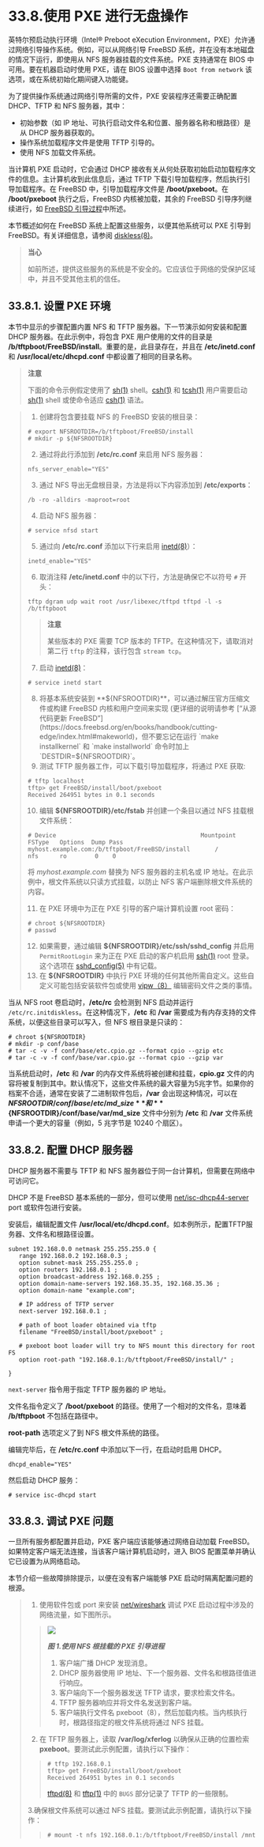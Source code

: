 # 33.8.使用 PXE 进行无盘操作

英特尔预启动执行环境（Intel® Preboot eXecution Environment，PXE）允许通过网络引导操作系统。例如，可以从网络引导 FreeBSD 系统，并在没有本地磁盘的情况下运行，即使用从 NFS 服务器挂载的文件系统。PXE 支持通常在 BIOS 中可用。要在机器启动时使用 PXE，请在 BIOS 设置中选择 `Boot from network` 该选项，或在系统初始化期间键入功能键。

为了提供操作系统通过网络引导所需的文件，PXE 安装程序还需要正确配置 DHCP、TFTP 和 NFS 服务器，其中：

* 初始参数（如 IP 地址、可执行启动文件名和位置、服务器名称和根路径）是从 DHCP 服务器获取的。
* 操作系统加载程序文件是使用 TFTP 引导的。
* 使用 NFS 加载文件系统。

当计算机 PXE 启动时，它会通过 DHCP 接收有关从何处获取初始启动加载程序文件的信息。主计算机收到此信息后，通过 TFTP 下载引导加载程序，然后执行引导加载程序。在 FreeBSD 中，引导加载程序文件是 **/boot/pxeboot**。在 **/boot/pxeboot** 执行之后，FreeBSD 内核被加载，其余的 FreeBSD 引导序列继续进行，如 [FreeBSD 引导过程](https://docs.freebsd.org/en/books/handbook/boot/index.html#boot)中所述。

本节概述如何在 FreeBSD 系统上配置这些服务，以便其他系统可以 PXE 引导到 FreeBSD。有关详细信息，请参阅 [diskless(8)](https://www.freebsd.org/cgi/man.cgi?query=diskless\&sektion=8\&format=html)。

> **当心**
>
> 如前所述，提供这些服务的系统是不安全的。它应该位于网络的受保护区域中，并且不受其他主机的信任。

## 33.8.1. 设置 PXE 环境

本节中显示的步骤配置内置 NFS 和 TFTP 服务器。下一节演示如何安装和配置 DHCP 服务器。在此示例中，将包含 PXE 用户使用的文件的目录是 **/b/tftpboot/FreeBSD/install**。重要的是，此目录存在，并且在 **/etc/inetd.conf** 和 **/usr/local/etc/dhcpd.conf** 中都设置了相同的目录名称。

> **注意**
>
> 下面的命令示例假定使用了 [sh(1)](https://www.freebsd.org/cgi/man.cgi?query=sh\&sektion=1\&format=html) shell。[csh(1)](https://www.freebsd.org/cgi/man.cgi?query=csh\&sektion=1\&format=html) 和 [tcsh(1)](https://www.freebsd.org/cgi/man.cgi?query=tcsh\&sektion=1\&format=html) 用户需要启动 [sh(1)](https://www.freebsd.org/cgi/man.cgi?query=sh\&sektion=1\&format=html) shell 或使命令适应 [csh(1)](https://www.freebsd.org/cgi/man.cgi?query=csh\&sektion=1\&format=html) 语法。

> 1. 创建将包含要挂载 NFS 的 FreeBSD 安装的根目录：
>
> ```
> # export NFSROOTDIR=/b/tftpboot/FreeBSD/install
> # mkdir -p ${NFSROOTDIR}
> ```
>
> 2. 通过将此行添加到 **/etc/rc.conf** 来启用 NFS 服务器：
>
> ```
> nfs_server_enable="YES"
> ```
>
> 3. 通过 NFS 导出无盘根目录，方法是将以下内容添加到 **/etc/exports**：
>
> ```
> /b -ro -alldirs -maproot=root
> ```
>
> 4. 启动 NFS 服务器：
>
> ```
> # service nfsd start
> ```
>
> 5. 通过向 **/etc/rc.conf** 添加以下行来启用 [inetd(8)](https://www.freebsd.org/cgi/man.cgi?query=inetd\&sektion=8\&format=html)）：
>
> ```
> inetd_enable="YES"
> ```
>
> 6. 取消注释 **/etc/inetd.conf** 中的以下行，方法是确保它不以符号 `#` 开头：
>
> ```
> tftp dgram udp wait root /usr/libexec/tftpd tftpd -l -s /b/tftpboot
> ```
>
> > **注意**
> >
> > 某些版本的 PXE 需要 TCP 版本的 TFTP。在这种情况下，请取消对第二行 `tftp` 的注释，该行包含 `stream tcp`。
>
> 7. 启动 [inetd(8)](https://www.freebsd.org/cgi/man.cgi?query=inetd\&sektion=8\&format=html)：
>
> ```
> # service inetd start
> ```
>
> 8. 将基本系统安装到 **${NFSROOTDIR}**，可以通过解压官方压缩文件或构建 FreeBSD 内核和用户空间来实现 (更详细的说明请参考 [“从源代码更新 FreeBSD”](https://docs.freebsd.org/en/books/handbook/cutting-edge/index.html#makeworld)，但不要忘记在运行 `make installkernel` 和 `make installworld` 命令时加上 `DESTDIR=${NFSROOTDIR}`。
> 9. 测试 TFTP 服务器工作，可以下载引导加载程序，将通过 PXE 获取:
>
> ```
> # tftp localhost
> tftp> get FreeBSD/install/boot/pxeboot
> Received 264951 bytes in 0.1 seconds
> ```
>
> 10. 编辑 **${NFSROOTDIR}/etc/fstab** 并创建一个条目以通过 NFS 挂载根文件系统：
>
> ```
> # Device                                         Mountpoint    FSType   Options  Dump Pass
> myhost.example.com:/b/tftpboot/FreeBSD/install       /         nfs      ro        0    0
> ```
>
> 将 _myhost.example.com_ 替换为 NFS 服务器的主机名或 IP 地址。在此示例中，根文件系统以只读方式挂载，以防止 NFS 客户端删除根文件系统的内容。
>
> 11. 在 PXE 环境中为正在 PXE 引导的客户端计算机设置 root 密码：
>
> ```
> # chroot ${NFSROOTDIR}
> # passwd
> ```
>
> 12. 如果需要，通过编辑 **${NFSROOTDIR}/etc/ssh/sshd\_config** 并启用 `PermitRootLogin` 来为正在 PXE 启动的客户机启用 [ssh(1)](https://www.freebsd.org/cgi/man.cgi?query=ssh\&sektion=1\&format=html) root 登录。这个选项在 [sshd\_config(5)](https://www.freebsd.org/cgi/man.cgi?query=sshd\_config\&sektion=5\&format=html) 中有记载。
> 13. 在 **${NFSROOTDIR}** 中执行 PXE 环境的任何其他所需自定义。这些自定义可能包括安装软件包或使用 [vipw（8）](https://www.freebsd.org/cgi/man.cgi?query=vipw\&sektion=8\&format=html) 编辑密码文件之类的事情。

当从 NFS root 卷启动时，**/etc/rc** 会检测到 NFS 启动并运行 `/etc/rc.initdiskless`。在这种情况下，**/etc** 和 **/var** 需要成为有内存支持的文件系统，以便这些目录可以写入，但 NFS 根目录是只读的：

```
# chroot ${NFSROOTDIR}
# mkdir -p conf/base
# tar -c -v -f conf/base/etc.cpio.gz --format cpio --gzip etc
# tar -c -v -f conf/base/var.cpio.gz --format cpio --gzip var
```

当系统启动时，**/etc** 和 **/var** 的内存文件系统将被创建和挂载，**cpio.gz** 文件的内容将被复制到其中。默认情况下，这些文件系统的最大容量为5兆字节。如果你的档案不合适，通常在安装了二进制软件包后，**/var** 会出现这种情况，可以在 **${NFSROOTDIR}/conf/base/etc/md\_size** 和 **${NFSROOTDIR}/conf/base/var/md\_size** 文件中分别为 **/etc** 和 **/var** 文件系统申请一个更大的容量（例如，5 兆字节是 10240 个扇区）。

## 33.8.2. 配置 DHCP 服务器

DHCP 服务器不需要与 TFTP 和 NFS 服务器位于同一台计算机，但需要在网络中可访问它。

DHCP 不是 FreeBSD 基本系统的一部分，但可以使用 [net/isc-dhcp44-server](https://cgit.freebsd.org/ports/tree/net/isc-dhcp44-server/pkg-descr) port 或软件包进行安装。

安装后，编辑配置文件 **/usr/local/etc/dhcpd.conf**。如本例所示，配置TFTP服务器、文件名和根路径设置。

```
subnet 192.168.0.0 netmask 255.255.255.0 {
   range 192.168.0.2 192.168.0.3 ;
   option subnet-mask 255.255.255.0 ;
   option routers 192.168.0.1 ;
   option broadcast-address 192.168.0.255 ;
   option domain-name-servers 192.168.35.35, 192.168.35.36 ;
   option domain-name "example.com";

   # IP address of TFTP server
   next-server 192.168.0.1 ;

   # path of boot loader obtained via tftp
   filename "FreeBSD/install/boot/pxeboot" ;

   # pxeboot boot loader will try to NFS mount this directory for root FS
   option root-path "192.168.0.1:/b/tftpboot/FreeBSD/install/" ;

}
```

`next-server` 指令用于指定 TFTP 服务器的 IP 地址。

文件名指令定义了 **/boot/pxeboot** 的路径。使用了一个相对的文件名，意味着 **/b/tftpboot** 不包括在路径中。

**root-path** 选项定义了到 NFS 根文件系统的路径。

编辑完毕后，在 **/etc/rc.conf** 中添加以下一行，在启动时启用 DHCP。

```
dhcpd_enable="YES"
```

然后启动 DHCP 服务：

```
# service isc-dhcpd start
```

## 33.8.3. 调试 PXE 问题

一旦所有服务都配置并启动，PXE 客户端应该能够通过网络自动加载 FreeBSD。如果特定客户端无法连接，当该客户端计算机启动时，进入 BIOS 配置菜单并确认它已设置为从网络启动。

本节介绍一些故障排除提示，以便在没有客户端能够 PXE 启动时隔离配置问题的根源。

> 1. 使用软件包或 port 来安装 [net/wireshark](https://cgit.freebsd.org/ports/tree/net/wireshark/pkg-descr) 调试 PXE 启动过程中涉及的网络流量，如下图所示。
>
> > ![](../.gitbook/assets/pxe-nfs.png)
> >
> > _**图 1.使用 NFS 根挂载的 PXE 引导进程**_
> >
> > 1. 客户端广播 DHCP 发现消息。
> > 2. DHCP 服务器使用 IP 地址、下一个服务器、文件名和根路径值进行响应。
> > 3. 客户端向下一个服务器发送 TFTP 请求，要求检索文件名。
> > 4. TFTP 服务器响应并将文件名发送到客户端。
> > 5. 客户端执行文件名 pxeboot（8），然后加载内核。当内核执行时，根路径指定的根文件系统将通过 NFS 挂载。
>
> 2. 在 TFTP 服务器上，读取 **/var/log/xferlog** 以确保从正确的位置检索 **pxeboot**。要测试此示例配置，请执行以下操作：
>
> > ```
> > # tftp 192.168.0.1
> > tftp> get FreeBSD/install/boot/pxeboot
> > Received 264951 bytes in 0.1 seconds
> > ```
> >
> > [tftpd(8)](https://www.freebsd.org/cgi/man.cgi?query=tftpd\&sektion=8\&format=html) 和 [tftp(1)](https://www.freebsd.org/cgi/man.cgi?query=tftp\&sektion=1\&format=html) 中的 `BUGS` 部分记录了 TFTP 的一些限制。
>
> 3.确保根文件系统可以通过 NFS 挂载。要测试此示例配置，请执行以下操作：
>
> > ```
> > # mount -t nfs 192.168.0.1:/b/tftpboot/FreeBSD/install /mnt
> > ```
